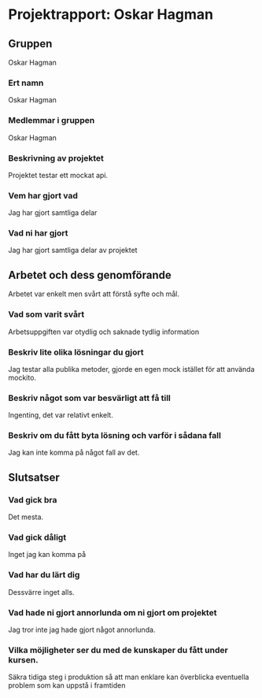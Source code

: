 # Projektrapport: Oskar Hagman

## Gruppen
Oskar Hagman

### Ert namn
Oskar Hagman

### Medlemmar i gruppen
Oskar Hagman

### Beskrivning av projektet
Projektet testar ett mockat api.

### Vem har gjort vad
Jag har gjort samtliga delar

### Vad ni har gjort
Jag har gjort samtliga delar av projektet

## Arbetet och dess genomförande
Arbetet var enkelt men svårt att förstå syfte och mål.

### Vad som varit svårt
Arbetsuppgiften var otydlig och saknade tydlig information

### Beskriv lite olika lösningar du gjort
Jag testar alla publika metoder, gjorde en egen mock istället för att använda mockito.

### Beskriv något som var besvärligt att få till
Ingenting, det var relativt enkelt.

### Beskriv om du fått byta lösning och varför i sådana fall
Jag kan inte komma på något fall av det.

## Slutsatser

### Vad gick bra
Det mesta.

### Vad gick dåligt
Inget jag kan komma på

### Vad har du lärt dig
Dessvärre inget alls.

### Vad hade ni gjort annorlunda om ni gjort om projektet
Jag tror inte jag hade gjort något annorlunda.

### Vilka möjligheter ser du med de kunskaper du fått under kursen.
Säkra tidiga steg i produktion så att man enklare kan överblicka eventuella problem som kan uppstå i framtiden
